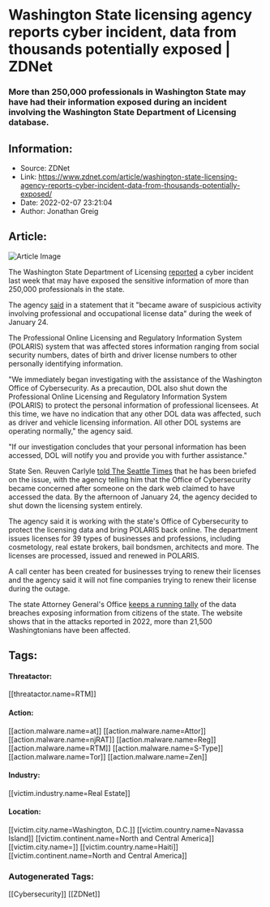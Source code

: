 # Washington State licensing agency reports cyber incident, data from thousands potentially exposed | ZDNet
### More than 250,000 professionals in Washington State may have had their information exposed during an incident involving the Washington State Department of Licensing database.

## Information:
+ Source: ZDNet
+ Link: https://www.zdnet.com/article/washington-state-licensing-agency-reports-cyber-incident-data-from-thousands-potentially-exposed/
+ Date: 2022-02-07 23:21:04
+ Author: Jonathan Greig


## Article:
![Article Image](https://www.zdnet.com/a/img/resize/42128f44a0124d436bbca3a9377087a9fe4b6a30/2019/11/01/5b4d0413-dafd-44fd-849a-1934fd689c14/istock-938732700.jpg?width=770&height=578&fit=crop&auto=webp)

The Washington State Department of Licensing [reported](https://www.dol.wa.gov/outage/) a cyber incident last week that may have exposed the sensitive information of more than 250,000 professionals in the state. 

The agency [said](https://licensingexpress.wordpress.com/2022/02/03/information-about-the-business-and-professional-online-licensing-outage-and-how-to-find-help/) in a statement that it "became aware of suspicious activity involving professional and occupational license data" during the week of January 24.   

The Professional Online Licensing and Regulatory Information System (POLARIS) system that was affected stores information ranging from social security numbers, dates of birth and driver license numbers to other personally identifying information. 

"We immediately began investigating with the assistance of the Washington Office of Cybersecurity. As a precaution, DOL also shut down the Professional Online Licensing and Regulatory Information System (POLARIS) to protect the personal information of professional licensees. At this time, we have no indication that any other DOL data was affected, such as driver and vehicle licensing information. All other DOL systems are operating normally," the agency said. 

"If our investigation concludes that your personal information has been accessed, DOL will notify you and provide you with further assistance."

State Sen. Reuven Carlyle [told The Seattle Times](https://www.seattletimes.com/business/breach-at-state-licensing-agency-may-have-exposed-data-from-1000s-of-professionals/) that he has been briefed on the issue, with the agency telling him that the Office of Cybersecurity became concerned after someone on the dark web claimed to have accessed the data. By the afternoon of January 24, the agency decided to shut down the licensing system entirely. 

The agency said it is working with the state's Office of Cybersecurity to protect the licensing data and bring POLARIS back online. The department issues licenses for 39 types of businesses and professions, including cosmetology, real estate brokers, bail bondsmen, architects and more. The licenses are processed, issued and renewed in POLARIS.






A call center has been created for businesses trying to renew their licenses and the agency said it will not fine companies trying to renew their license during the outage. 

The state Attorney General's Office [keeps a running tally](https://www.atg.wa.gov/data-breach-notifications) of the data breaches exposing information from citizens of the state. The website shows that in the attacks reported in 2022, more than 21,500 Washingtonians have been affected. 





## Tags:

#### Threatactor:
[[threatactor.name=RTM]]

#### Action:
[[action.malware.name=at]] [[action.malware.name=Attor]] [[action.malware.name=njRAT]] [[action.malware.name=Reg]] [[action.malware.name=RTM]] [[action.malware.name=S-Type]] [[action.malware.name=Tor]] [[action.malware.name=Zen]]

#### Industry:
[[victim.industry.name=Real Estate]]

#### Location:
[[victim.city.name=Washington, D.C.]] [[victim.country.name=Navassa Island]] [[victim.continent.name=North and Central America]] [[victim.city.name=]] [[victim.country.name=Haiti]] [[victim.continent.name=North and Central America]]

### Autogenerated Tags:
[[Cybersecurity]] [[ZDNet]]

